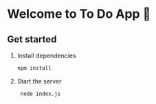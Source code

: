 # Welcome to To Do App 👋

## Get started

1. Install dependencies

   ```bash
   npm install
   ```

2. Start the server

   ```bash
    node index.js
   ```

